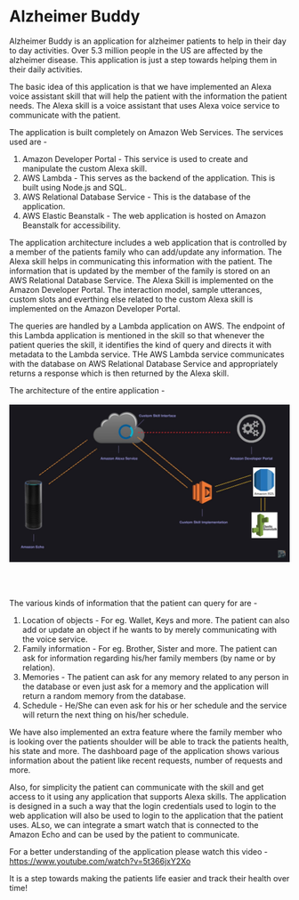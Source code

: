 # Alzheimer Buddy

Alzheimer Buddy is an application for alzheimer patients to help in their day to day activities. Over 5.3 million people in the US are affected by the alzheimer disease. This application is just a step towards helping them in their daily activities. 

The basic idea of this application is that we have implemented an Alexa voice assistant skill that will help the patient with the information the patient needs. The Alexa skill is a voice assistant that uses Alexa voice service to communicate with the patient. 

The application is built completely on Amazon Web Services. The services used are - 
1. Amazon Developer Portal - This service is used to create and manipulate the custom Alexa skill. 
2. AWS Lambda - This serves as the backend of the application. This is built using Node.js and SQL.
3. AWS Relational Database Service - This is the database of the application. 
4. AWS Elastic Beanstalk - The web application is hosted on Amazon Beanstalk for accessibility.


The application architecture includes a web application that is controlled by a member of the patients family who can add/update any information. The Alexa skill helps in communicating this information with the patient. The information that is updated by the member of the family is stored on an AWS Relational Database Service. The Alexa Skill is implemented on the Amazon Developer Portal. The interaction model, sample utterances, custom slots and everthing else related to the custom Alexa skill is implemented on the Amazon Developer Portal. 

The queries are handled by a Lambda application on AWS. The endpoint of this Lambda application is mentioned in the skill so that whenever the patient queries the skill, it identifies the kind of query and directs it with metadata to the Lambda service. THe AWS Lambda service communicates with the database on AWS Relational Database Service and appropriately returns a response which is then returned by the Alexa skill. 

The architecture of the entire application -
<br><br>
![alt text](https://github.com/kevallakhani95/AlzheimerBuddy/blob/master/image1.jpeg)

<br><br>

The various kinds of information that the patient can query for are - 
1. Location of objects - For eg. Wallet, Keys and more. The patient can also add or update an object if he wants to by merely communicating with the voice service. 
2. Family information - For eg. Brother, Sister and more. The patient can ask for information regarding his/her family members (by name or by relation).
3. Memories - The patient can ask for any memory related to any person in the database or even just ask for a memory and the application will return a random memory from the database. 
4. Schedule - He/She can even ask for his or her schedule and the service will return the next thing on his/her schedule.

We have also implemented an extra feature where the family member who is looking over the patients shoulder will be able to track the patients health, his state and more. The dashboard page of the application shows various information about the patient like recent requests, number of requests and more. 

Also, for simplicity the patient can communicate with the skill and get access to it using any application that supports Alexa skills. The application is designed in a such a way that the login credentials used to login to the web application will also be used to login to the application that the patient uses. ALso, we can integrate a smart watch that is connected to the Amazon Echo and can be used by the patient to communicate. 

For a better understanding of the application please watch this video - 
https://www.youtube.com/watch?v=5t366jxY2Xo


It is a step towards making the patients life easier and track their health over time!
